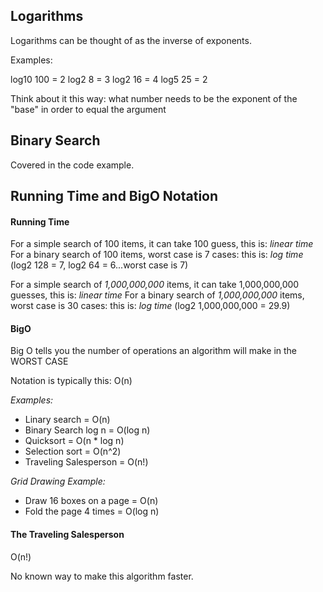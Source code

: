 ## Logarithms

Logarithms can be thought of as the inverse of exponents. 

Examples: 

log10 100 = 2
log2 8 = 3
log2 16 = 4
log5 25 = 2

Think about it this way: what number needs to be the exponent of the "base" in order to equal the argument 


## Binary Search

Covered in the code example. 


## Running Time and BigO Notation

#### Running Time

For a simple search of 100 items, it can take 100 guess, this is: *linear time*
For a binary search of 100 items, worst case is 7 cases: this is: *log time* (log2 128 = 7, log2 64 = 6...worst case is 7)

For a simple search of *1,000,000,000* items, it can take 1,000,000,000 guesses, this is: *linear time*
For a binary search of *1,000,000,000* items, worst case is 30 cases: this is: *log time* (log2 1,000,000,000 = 29.9)


#### BigO

Big O tells you the number of operations an algorithm will make in the WORST CASE

Notation is typically this: O(n)

*Examples:*
  - Linary search = O(n)
  - Binary Search log n = O(log n)
  - Quicksort = O(n * log n)
  - Selection sort = O(n^2)
  - Traveling Salesperson = O(n!)


*Grid Drawing Example:*
  - Draw 16 boxes on a page = O(n)
  - Fold the page 4 times = O(log n)



#### The Traveling Salesperson

O(n!)

No known way to make this algorithm faster.
